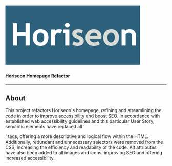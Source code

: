 # ![Horiseon](./assets/images/horiseon-icon.png)
#### Horiseon Homepage Refactor
---
## About
This project refactors Horiseon's homepage, refining and streamlining the code in order to improve accessibility and boost SEO.
In accordance with established web accessibility guidelines and this particular User Story, semantic elements have replaced all '<div>' tags, offering a more descriptive and logical flow within the HTML. Additionally, redundant and unnecessary selectors were removed from the CSS, increasing the efficiency and readability of the code. Alt attributes have also been added to all images and icons, improving SEO and offering increased accessibility.